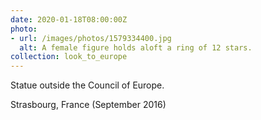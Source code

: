 ```yaml
---
date: 2020-01-18T08:00:00Z
photo:
- url: /images/photos/1579334400.jpg
  alt: A female figure holds aloft a ring of 12 stars.
collection: look_to_europe
---
```

Statue outside the Council of Europe.

Strasbourg, France (September 2016)
